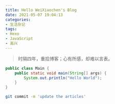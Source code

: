 ```yaml
---
title: Hello WeiXiaochen's Blog
date: 2021-05-07 19:04:13
categories:
- 生活杂记
tags:
- Hexo
- JavaScript
- 高兴
---
```


> 时隔四年，重拾博客；心有所感，却难以言表。

```java
public class Main {
    public static void main(String[] args) {
        System.out.println("Hello World");
    }
}
```

```bash
git commit -m 'update the articles'
```